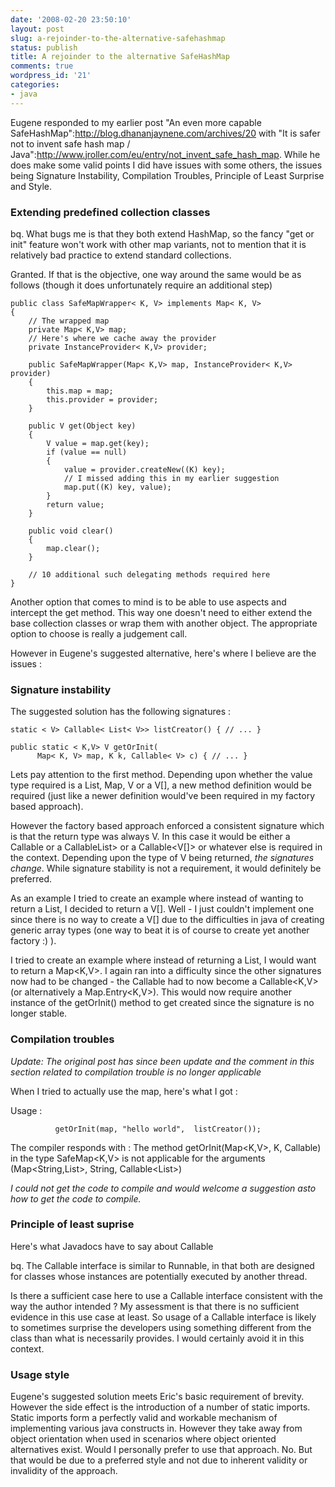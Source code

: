 ```yaml
---
date: '2008-02-20 23:50:10'
layout: post
slug: a-rejoinder-to-the-alternative-safehashmap
status: publish
title: A rejoinder to the alternative SafeHashMap
comments: true
wordpress_id: '21'
categories:
- java
---
```


Eugene responded to my earlier post "An even more capable SafeHashMap":http://blog.dhananjaynene.com/archives/20 with "It is safer not to invent safe hash map / Java":http://www.jroller.com/eu/entry/not_invent_safe_hash_map. While he does make some valid points I did have issues with some others, the issues being Signature Instability, Compilation Troubles, Principle of Least Surprise and Style.



### Extending predefined collection classes

bq. What bugs me is that they both extend HashMap, so the fancy "get or init" feature won't work with other map variants, not to mention that it is relatively bad practice to extend standard collections. 

Granted. If that is the objective, one way around the same would be as follows (though it does unfortunately require an additional step)


    
    
    public class SafeMapWrapper< K, V> implements Map< K, V>
    {
    	// The wrapped map
    	private Map< K,V> map;
    	// Here's where we cache away the provider
    	private InstanceProvider< K,V> provider;
    	
    	public SafeMapWrapper(Map< K,V> map, InstanceProvider< K,V> provider)
    	{
    		this.map = map;
    		this.provider = provider;
    	}
    
    	public V get(Object key)
    	{
    		V value = map.get(key);
    		if (value == null)
    		{
    			value = provider.createNew((K) key);
    			// I missed adding this in my earlier suggestion
    			map.put((K) key, value);
    		}
    		return value;
    	}
    
    	public void clear()
    	{
    		map.clear();
    	}
    
    	// 10 additional such delegating methods required here
    }
    



Another option that comes to mind is to be able to use aspects and intercept the get method. This way one doesn't need to either extend the base collection classes or wrap them with another object. The appropriate option to choose is really a judgement call.

However in Eugene's suggested alternative, here's where I believe are the issues :

### Signature instability

The suggested solution has the following signatures :


    
    
    static < V> Callable< List< V>> listCreator() { // ... }
    
    public static < K,V> V getOrInit(
          Map< K, V> map, K k, Callable< V> c) { // ... }
    



Lets pay attention to the first method. Depending upon whether the value type required is a List<V>, Map<V>, V or a V[], a new method definition would be required (just like a newer definition would've been required in my factory based approach).

However the factory based approach enforced a consistent signature which is that the return type was always V. In this case it would be either a Callable<V> or a CallableList<V>> or a Callable<V[]> or whatever else is required in the context. Depending upon the type of V being returned, *the signatures change*. While signature stability is not a requirement, it would definitely be preferred.

As an example I tried to create an example where instead of wanting to return a List<V>, I decided to return a V[]. Well - I just couldn't implement one since there is no way to create a V[] due to the difficulties in java of creating generic array types (one way to beat it is of course to create yet another factory :) ).

I tried to create an example where instead of returning a List<V>, I would want to return a Map<K,V>. I again ran into a difficulty since the other signatures now had to be changed - the Callable<V> had to now become a Callable<K,V>  (or alternatively a Map.Entry<K,V>). This would now require another instance of the getOrInit() method to get created since the signature is no longer stable.


### Compilation troubles


*Update: The original post has since been update and the comment in this section related to compilation trouble is no longer applicable*


When I tried to actually use the map, here's what I got :

Usage :

    
    
              getOrInit(map, "hello world",  listCreator());
    



The compiler responds with : The method getOrInit(Map<K,V>, K, Callable<V>) in the type SafeMap<K,V> is not applicable for the arguments (Map<String,List<String>>, String, Callable<List<Object>>)

_I could not get the code to compile and would welcome a suggestion asto how to get the code to compile._ 

### Principle of least suprise

Here's what Javadocs have to say about Callable 

bq. The Callable interface is similar to Runnable, in that both are designed for classes whose instances are potentially executed by another thread.

Is there a sufficient case here to use a Callable interface consistent with the way the author intended ? My assessment is that there is no sufficient evidence in this use case at least. So usage of a Callable interface is likely to sometimes surprise the developers using something different from the class than what is necessarily provides. I would certainly avoid it in this context.

### Usage style

Eugene's suggested solution meets Eric's basic requirement of brevity. However the side effect is the introduction of a number of static imports. Static imports form a perfectly valid and workable mechanism of implementing various java constructs in. However they take away from object orientation when used in scenarios where object oriented alternatives exist. Would I personally prefer to use that approach. No. But that would be due to a preferred style and not due to inherent validity or invalidity of the approach.


